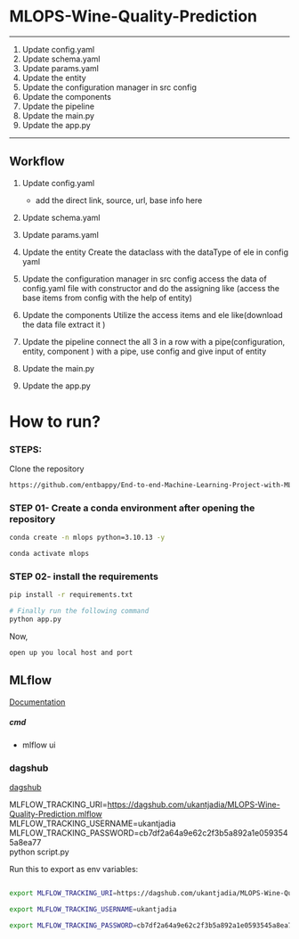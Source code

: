 # MLOPS-Wine-Quality-Prediction

---
1. Update config.yaml
2. Update schema.yaml
3. Update params.yaml
4. Update the entity
5. Update the configuration manager in src config
6. Update the components
7. Update the pipeline 
8. Update the main.py
9. Update the app.py 
---

## Workflow

1. Update config.yaml
   - add the direct link, source, url, base info here

2. Update schema.yaml

3. Update params.yaml

4. Update the entity
    Create the dataclass with the dataType of ele in config yaml 

5. Update the configuration manager in src config
    access the data of config.yaml file with constructor and do the assigning like (access the base items from config with the help of entity)

6. Update the components
    Utilize the access items and ele like(download the data file extract it )

7. Update the pipeline 
    connect the all 3 in a row with a pipe(configuration, entity, component ) with a pipe, use config and give input of entity

8. Update the main.py
9.  Update the app.py 




# How to run?
### STEPS:

Clone the repository

```bash
https://github.com/entbappy/End-to-end-Machine-Learning-Project-with-MLflow
```
### STEP 01- Create a conda environment after opening the repository

```bash
conda create -n mlops python=3.10.13 -y
```

```bash
conda activate mlops
```


### STEP 02- install the requirements
```bash
pip install -r requirements.txt
```


```bash
# Finally run the following command
python app.py
```

Now,
```bash
open up you local host and port
```



## MLflow

[Documentation](https://mlflow.org/docs/latest/index.html)


##### cmd
- mlflow ui

### dagshub
[dagshub](https://dagshub.com/)

MLFLOW_TRACKING_URI=https://dagshub.com/ukantjadia/MLOPS-Wine-Quality-Prediction.mlflow \
MLFLOW_TRACKING_USERNAME=ukantjadia \
MLFLOW_TRACKING_PASSWORD=cb7df2a64a9e62c2f3b5a892a1e0593545a8ea77 \
python script.py

Run this to export as env variables:

```bash

export MLFLOW_TRACKING_URI=https://dagshub.com/ukantjadia/MLOPS-Wine-Quality-Prediction.mlflow

export MLFLOW_TRACKING_USERNAME=ukantjadia 

export MLFLOW_TRACKING_PASSWORD=cb7df2a64a9e62c2f3b5a892a1e0593545a8ea77

```
